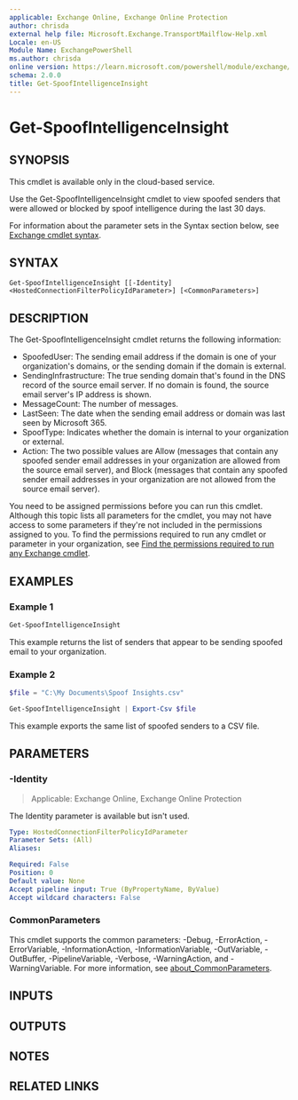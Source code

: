 ```yaml
---
applicable: Exchange Online, Exchange Online Protection
author: chrisda
external help file: Microsoft.Exchange.TransportMailflow-Help.xml
Locale: en-US
Module Name: ExchangePowerShell
ms.author: chrisda
online version: https://learn.microsoft.com/powershell/module/exchange/get-spoofintelligenceinsight
schema: 2.0.0
title: Get-SpoofIntelligenceInsight
---
```


# Get-SpoofIntelligenceInsight

## SYNOPSIS
This cmdlet is available only in the cloud-based service.

Use the Get-SpoofIntelligenceInsight cmdlet to view spoofed senders that were allowed or blocked by spoof intelligence during the last 30 days.

For information about the parameter sets in the Syntax section below, see [Exchange cmdlet syntax](https://learn.microsoft.com/powershell/exchange/exchange-cmdlet-syntax).

## SYNTAX

```
Get-SpoofIntelligenceInsight [[-Identity] <HostedConnectionFilterPolicyIdParameter>] [<CommonParameters>]
```

## DESCRIPTION
The Get-SpoofIntelligenceInsight cmdlet returns the following information:

- SpoofedUser: The sending email address if the domain is one of your organization's domains, or the sending domain if the domain is external.
- SendingInfrastructure: The true sending domain that's found in the DNS record of the source email server. If no domain is found, the source email server's IP address is shown.
- MessageCount: The number of messages.
- LastSeen: The date when the sending email address or domain was last seen by Microsoft 365.
- SpoofType: Indicates whether the domain is internal to your organization or external.
- Action: The two possible values are Allow (messages that contain any spoofed sender email addresses in your organization are allowed from the source email server), and Block (messages that contain any spoofed sender email addresses in your organization are not allowed from the source email server).

You need to be assigned permissions before you can run this cmdlet. Although this topic lists all parameters for the cmdlet, you may not have access to some parameters if they're not included in the permissions assigned to you. To find the permissions required to run any cmdlet or parameter in your organization, see [Find the permissions required to run any Exchange cmdlet](https://learn.microsoft.com/powershell/exchange/find-exchange-cmdlet-permissions).

## EXAMPLES

### Example 1
```powershell
Get-SpoofIntelligenceInsight
```

This example returns the list of senders that appear to be sending spoofed email to your organization.

### Example 2
```powershell
$file = "C:\My Documents\Spoof Insights.csv"

Get-SpoofIntelligenceInsight | Export-Csv $file
```

This example exports the same list of spoofed senders to a CSV file.

## PARAMETERS

### -Identity

> Applicable: Exchange Online, Exchange Online Protection

The Identity parameter is available but isn't used.

```yaml
Type: HostedConnectionFilterPolicyIdParameter
Parameter Sets: (All)
Aliases:

Required: False
Position: 0
Default value: None
Accept pipeline input: True (ByPropertyName, ByValue)
Accept wildcard characters: False
```

### CommonParameters
This cmdlet supports the common parameters: -Debug, -ErrorAction, -ErrorVariable, -InformationAction, -InformationVariable, -OutVariable, -OutBuffer, -PipelineVariable, -Verbose, -WarningAction, and -WarningVariable. For more information, see [about_CommonParameters](https://go.microsoft.com/fwlink/p/?LinkID=113216).

## INPUTS

## OUTPUTS

## NOTES

## RELATED LINKS
